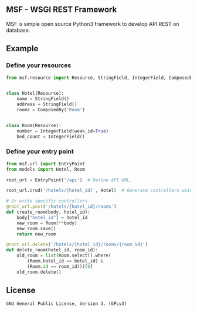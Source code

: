 ## MSF - WSGI REST Framework

MSF is simple open source Python3 framework to develop API REST on database.

## Example

### Define your resources

```python
from msf.resource import Resource, StringField, IntegerField, ComposedBy


class Hotel(Resource):
    name = StringField()
    address = StringField()
    rooms = ComposedBy('Room')


class Room(Resource):
    number = IntegerField(weak_id=True)
    bed_count = IntegerField()
```

### Define your entry point

```python
from msf.url import EntryPoint
from models import Hotel, Room

root_url = EntryPoint('/api')  # Define API URL.

root_url.crud('/hotels/[hotel_id]', Hotel)  # Generate controllers using resource.

# Or write specific controllers
@root_url.post('/hotels/{hotel_id}/rooms')
def create_room(body, hotel_id):
    body["hotel_id"] = hotel_id
    new_room = Room(**body)
    new_room.save()
    return new_room

@root_url.delete('/hotels/{hotel_id}/rooms/{room_id}')
def delete_room(hotel_id, room_id):
    old_room = list(Room.select().where(
        (Room.hotel_id == hotel_id) &
        (Room.id == room_id)))[0]
    old_room.delete()
```

## License
    GNU General Public License, Version 3. (GPLv3)
